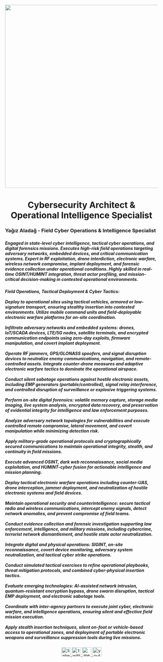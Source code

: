 <br clear="both">

<div align="center">
  <img height="603" src="https://cdnuploads.aa.com.tr/uploads/Contents/2024/07/29/thumbs_b_c_73850389d25bd39fa8860f54deb11293.jpg?v=133216"  />
</div>

###

<h1 align="center">Cybersecurity Architect & Operational Intelligence Specialist</h1>

###

<h3 align="left">Yağız Aladağ - Field Cyber Operations & Intelligence Specialist</h3>

###

<h5 align="left">Engaged in state-level cyber intelligence, tactical cyber operations, and digital forensics missions. Executes high-risk field operations targeting adversary networks, embedded devices, and critical communication systems. Expert in RF exploitation, drone interdiction, electronic warfare, wireless network compromise, implant deployment, and forensic evidence collection under operational conditions. Highly skilled in real-time OSINT/HUMINT integration, threat actor profiling, and mission-critical decision-making in contested operational environments.</h5>

###

<h5 align="left">Field Operations, Tactical Deployment & Cyber Tactics:<br><br>Deploy to operational sites using tactical vehicles, armored or low-signature transport, ensuring stealthy insertion into contested environments. Utilize mobile command units and field-deployable electronic warfare platforms for on-site coordination.<br><br>Infiltrate adversary networks and embedded systems: drones, IoT/SCADA devices, LTE/5G nodes, satellite terminals, and encrypted communication endpoints using zero-day exploits, firmware manipulation, and covert implant deployment.<br><br>Operate RF jammers, GPS/GLONASS spoofers, and signal disruption devices to neutralize enemy communications, navigation, and remote-controlled assets. Integrate counter-drone measures and adaptive electronic warfare tactics to dominate the operational airspace.<br><br>Conduct silent sabotage operations against hostile electronic assets, including EMP generators (portable/controlled), signal relay interference, and controlled disruption of surveillance or explosive triggering systems.<br><br>Perform on-site digital forensics: volatile memory capture, storage media imaging, live system analysis, encrypted data recovery, and preservation of evidential integrity for intelligence and law enforcement purposes.<br><br>Analyze adversary network topologies for vulnerabilities and execute controlled remote compromise, lateral movement, and covert manipulation while minimizing detection risk.<br><br>Apply military-grade operational protocols and cryptographically secured communications to maintain operational integrity, stealth, and continuity in field missions.<br><br>Execute advanced OSINT, dark web reconnaissance, social media exploitation, and HUMINT-cyber fusion for actionable intelligence and mission planning.<br><br>Deploy tactical electronic warfare operations including counter-UAS, drone interception, jammer deployment, and neutralization of hostile electronic systems and field devices.<br><br>Maintain operational security and counterintelligence: secure tactical radio and wireless communications, intercept enemy signals, detect network anomalies, and prevent compromise of field teams.<br><br>Conduct evidence collection and forensic investigation supporting law enforcement, intelligence, and military missions, including cybercrime, terrorist network dismantlement, and hostile state actor neutralization.<br><br>Integrate digital and physical operations: SIGINT, on-site reconnaissance, covert device monitoring, adversary system neutralization, and tactical cyber strike operations.<br><br>Conduct simulated tactical exercises to refine operational playbooks, threat mitigation protocols, and combined cyber-physical insertion tactics.<br><br>Evaluate emerging technologies: AI-assisted network intrusion, quantum-resistant encryption bypass, drone swarm disruption, tactical EMP deployment, and electronic sabotage tools.<br><br>Coordinate with inter-agency partners to execute joint cyber, electronic warfare, and intelligence operations, ensuring silent and effective field mission execution.<br><br>Apply stealth insertion techniques, silent on-foot or vehicle-based access to operational zones, and deployment of portable electronic weapons and surveillance suppression tools during live missions.</h5>

###

<div align="center">
  <a href="https://www.linkedin.com/in/ya%C4%9F%C4%B1zalada%C4%9F/" target="_blank">
    <img src="https://img.shields.io/static/v1?message=LinkedIn&logo=linkedin&label=&color=0077B5&logoColor=white&labelColor=&style=for-the-badge" height="30" alt="linkedin logo"  />
  </a>
  <a href="https://x.com/_yagizaladag" target="_blank">
    <img src="https://img.shields.io/static/v1?message=Twitter&logo=twitter&label=&color=1DA1F2&logoColor=white&labelColor=&style=for-the-badge" height="30" alt="twitter logo"  />
  </a>
  <a href="https://medium.com/@yagiz_aladag" target="_blank">
    <img src="https://img.shields.io/static/v1?message=Medium&logo=medium&label=&color=12100E&logoColor=white&labelColor=&style=for-the-badge" height="30" alt="medium logo"  />
  </a>
  <a href="https://www.youtube.com/@yagizaladag" target="_blank">
    <img src="https://img.shields.io/static/v1?message=Youtube&logo=youtube&label=&color=FF0000&logoColor=white&labelColor=&style=for-the-badge" height="30" alt="youtube logo"  />
  </a>
</div>

###

